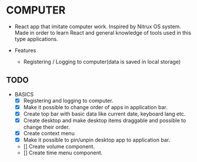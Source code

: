 # COMPUTER

* React app that imitate computer work. Inspired by Nitrux OS system. Made in order to learn React and general knowledge of tools used in this type applications.

* Features
  * Registering / Logging to computer(data is saved in local storage)

## TODO

* BASICS
  * [x] Registering and logging to computer.
  * [x] Make it possible to change order of apps in application bar.
  * [x] Create top bar with basic data like current date, keyboard lang etc.
  * [x] Create desktop and make desktop items draggable and possible to change their order.
  * [x] Create context menu
  * [x] Make it possible to pin/unpin desktop app to application bar.
  * [] Create volume component.
  * [] Create time menu component.